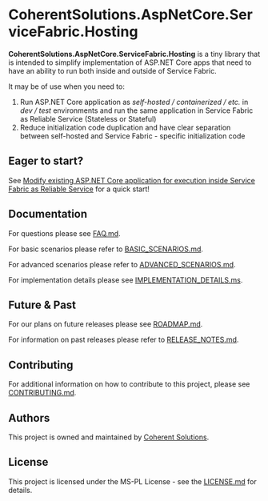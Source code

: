 ﻿# CoherentSolutions.AspNetCore.ServiceFabric.Hosting

**CoherentSolutions.AspNetCore.ServiceFabric.Hosting** is a tiny library that is intended to simplify implementation of ASP.NET Core apps that need to have an ability to run both inside and outside of Service Fabric.

It may be of use when you need to:
1. Run ASP.NET Core application as *self-hosted / containerized / etc.* in *dev / test* environments and run the same application in Service Fabric as Reliable Service (Stateless or Stateful)
2. Reduce initialization code duplication and have clear separation between self-hosted and Service Fabric - specific initialization code

## Eager to start? 

See [Modify existing ASP.NET Core application for execution inside Service Fabric as Reliable Service][10] for a quick start!

## Documentation

For questions please see [FAQ.md][1].

For basic scenarios please refer to [BASIC_SCENARIOS.md][2].

For advanced scenarios please refer to [ADVANCED_SCENARIOS.md][3].

For implementation details please see [IMPLEMENTATION_DETAILS.ms][4].

## Future & Past

For our plans on future releases please see [ROADMAP.md][5].

For information on past releases please refer to [RELEASE_NOTES.md][6].

## Contributing

For additional information on how to contribute to this project, please see [CONTRIBUTING.md][7].

## Authors

This project is owned and maintained by [Coherent Solutions][8].

## License

This project is licensed under the MS-PL License - see the [LICENSE.md][9] for details.

[1]:  docs/FAQ.md "Frequently Asked Questions"
[2]:  docs/BASIC_SCENARIOS.md "Basic scenarios"
[3]:  docs/ADVANCED_SCENARIOS.md "Advanced scenarios"
[4]:  docs/IMPLEMENTATION_DETAILS.md "Implementation details"
[5]:  ROADMAP.md "Project roadmap"
[6]:  RELEASE_NOTES.md "Release notes"
[7]:  CONTRIBUTING.md "Contributing"
[8]:  https://www.coherentsolutions.com/ "Coherent Solutions Inc."
[9]:  https://github.com/coherentsolutionsinc/aspnetcore-service-fabric-hosting/blob/master/LICENSE.md "License"
[10]: docs/BASIC_SCENARIOS.md#modify-existing-asp.net-core-application-for-execution-inside-service-fabric-as-reliable-service "Modify existing ASP.NET Core application for execution inside Service Fabric as Reliable Service"

